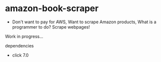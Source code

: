 # amazon-book-scraper

* Don't want to pay for AWS, 
Want to scrape Amazon products,
What is a programmer to do?
Scrape webpages!

Work in progress...

dependencies

* click 7.0
